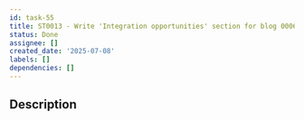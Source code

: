 ```yaml
---
id: task-55
title: ST0013 - Write 'Integration opportunities' section for blog 0006
status: Done
assignee: []
created_date: '2025-07-08'
labels: []
dependencies: []
---
```


## Description
